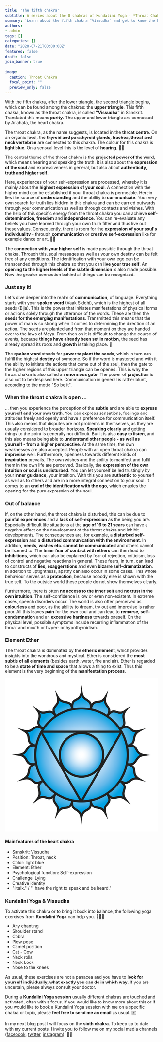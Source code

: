 ```yaml
---
title: 'The fifth chakra'
subtitle: A series about the 8 chakras of Kundalini Yoga - *Throat Chakra*
summary: 'Learn about the fifth chakra "Vissudha" and get to know the beginnings of the upper triangle. The main attention in this chakra is on communication and self-expression.'
authors: 
- admin
tags: []
categories: []
date: "2020-07-21T00:00:00Z"
featured: false
draft: false
join_banner: true

image:
  caption: Throat Chakra
  focal_point: ""
  preview_only: false
---
```


With the fifth chakra, after the lower triangle, the second triangle begins, which can be found among the chakras: the **upper triangle**. This fifth chakra, known as the throat chakra, is called **"Vissudha"** in Sanskrit. Translated this means **purity**. The upper and lower triangle are connected by Anahata, the heart chakra. 

The throat chakra, as the name suggests, is located in the **throat centre**. On an organic level, the **thyroid and parathyroid glands, trachea, throat and neck vertebrae** are connected to this chakra. 
The colour for this chakra is **light blue**. On a sensual level this is the level of **hearing**. 👂🏽

The central theme of the throat chakra is the **projected power of the word**, which means hearing and speaking the truth. It is also about the **expression of the soul** and expressiveness in general, but also about **authenticity, truth and higher self**. 

Here, experiences of your self-expression are processed, whereby it is mainly about the **highest expression of your soul**. A connection with the higher mind can be established if your throat chakra is permeable. Herein lies the source of **understanding** and the ability to **communicate**. Your very own search for truth lies hidden in this chakra and can be carried outwards through your communication as well as through contacts and wishes. 
With the help of this specific energy from the throat chakra you can achieve **self-determination, freedom** and **independence**. You can re-evaluate any beliefs you have learned through your own truth filter and thus live out these values. Consequently, there is room for the **expression of your soul's individuality** - through **communication** or **creative self-expression** like for example dance or art. 💃🏽

The **connection with your higher self** is made possible through the throat chakra. Through this, soul messages as well as your own destiny can be felt free of any conditions. The identification with your own ego can be transcended through this chakra so that you can **live your true self**. An **opening to the higher levels of the subtle dimension** is also made possible. Now the greater connection behind all things can be recognized.

### Just say it!

Let's dive deeper into the realm of **communication**, of language. Everything starts with your **spoken word** (Vaak Siddhi), which is the highest of all seeds (Bija). This is the power that initiates manifestations of physical forms or actions solely through the utterance of the words. These are then the **seeds for the emerging manifestations**. Transmitted this means that the power of man is so strong when it comes to determining the direction of an action. The seeds are planted and from that moment on they are handed over to the laws of Maya. From then on it is difficult to change the course of events, because **things have already been set in motion**, the seed has already spread its roots and **growth** is taking place. 🌱

The **spoken word** stands for **power to plant the seeds**, which in turn can fulfill the highest **destiny** of someone. So if the word is mastered and with it the ability to initiate the actions that come out of the soul, then the gate to the higher regions of this upper triangle can be opened. This is why the throat chakra is also called an **enormous gate**. 
The power of **projection** is also not to be despised here.
Communication in general is rather blunt, according to the motto "So be it". 

### When the throat chakra is open ...

... then you experience the perception of the **subtle** and are able to **express yourself and your own truth**. You can express sensations, feelings and attitudes freely and openly and have a preference for communication itself. This also means that disputes are not problems in themselves, as they are usually considered to broaden horizons. **Speaking clearly** and getting things to the point is generally not difficult. But it is also **easy to listen**, and this also means being able to **understand other people - as well as yourself - from a higher perspective**. At the same time, the own weaknesses are also accepted.
People with an open throat chakra can **improvise** well. Furthermore, openness towards different kinds of **inspiration** prevails. 
The own wishes and the ability to manifest and fulfil them in the own life are perceived.
Basically, the **expression of the own intuition or soul is undisturbed**. You can let yourself be led trustingly by your **inner guidance**, your intuition. With this you are **authentic** to yourself as well as to others and are in a more integral connection to your soul. It comes to an **end of the identification with the ego**, which enables the opening for the pure expression of the soul. 

### Out of balance

If, on the other hand, the throat chakra is disturbed, this can be due to **painful experiences** and a **lack of self-expression** as the being you are. Especially difficult life situations at the **age of 16 to 21 years** can have a negative effect on the development of the throat chakra and inhibit developments. The consequences are, for example, a **disturbed self-expression** and a **disturbed communication with the environment**. In addition, **needs, wishes etc. cannot be communicated** and others cannot be listened to. The **inner fear of contact with others** can then lead to **inhibitions**, which can also be explained by fear of rejection, criticism, loss of control and negative reactions in general. These fears, in turn, can lead to constructs of **lies, exaggerations** and even **bizarre self-dramatization**. In addition to uptightness, apathy can also occur in some cases. This whole behaviour serves as a **protection**, because nobody else is shown with the true self. To the outside world these people do not show themselves clearly. 

Furthermore, there is often **no access to the inner self** and **no trust in the own intuition**. The self-confidence is low or even non-existent. In extreme cases, speech disorders occur. 
The world is also often perceived as **colourless** and poor, as the ability to dream, try out and improvise is rather poor. 
All this leaves **pain** for the own soul and can lead to **remorse, self-condemnation** and an **excessive hardness** towards oneself. 
On the physical level, possible symptoms include recurring inflammation of the throat and mouth or hyper- or hypothyroidism. 

### Element Ether

The throat chakra is dominated by the **etheric element**, which provides insights into the wondrous and mystical. Ether is considered the **most subtle of all elements** (besides earth, water, fire and air). Ether is regarded to be a **state of time and space** that allows a thing to exist. Thus this element is the very beginning of the **manifestation process**.

![Vissudha](Vishuddha.png)

#### Main features of the heart chakra

- Sanskrit: Vissudha
- Position: Throat, neck
- Color: light blue
- Element: Ether
- Psychological function: Self-expression
- Challenge: Lying
- Creative identity
- "I talk." / "I have the right to speak and be heard."

### Kundalini Yoga & Vissudha

To activate this chakra or to bring it back into balance, the following yoga exercises from **Kundalini Yoga** can help you. 🧘🏽‍♂️

- Any chanting
- Shoulder stand
- Cobra
- Plow pose
- Camel position
- Cat - Cow
- Neck rolls
- Neck Lock
- Nose to the knees

As usual, these exercises are not a panacea and you have to **look for yourself individually, what exactly you can do in which way**. If you are uncertain, please always consult your doctor. 

During a **Kundalini Yoga session** usually different chakras are touched and activated, often with a focus. If you would like to know more about this or if you would like to book a Kundalini Yoga session with me on a specific chakra or topic, please **feel free to send me an email** as usual. ✉️

In my next blog post I will focus on the **sixth chakra**. To keep up to date with my current posts, I invite you to follow me on my social media channels ([facebook](https://www.facebook.com/ruhahealing), [twitter](https://twitter.com/ruhahealing), [instagram](https://www.instagram.com/ruhahealing)). 🙏🏽
